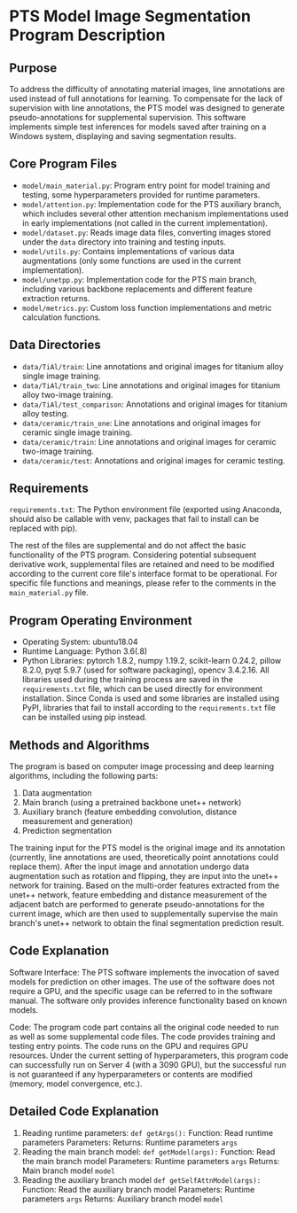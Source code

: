 # PTS Model Image Segmentation Program Description

## Purpose
To address the difficulty of annotating material images, line annotations are used instead of full annotations for learning. To compensate for the lack of supervision with line annotations, the PTS model was designed to generate pseudo-annotations for supplemental supervision. This software implements simple test inferences for models saved after training on a Windows system, displaying and saving segmentation results.

## Core Program Files
- `model/main_material.py`: Program entry point for model training and testing, some hyperparameters provided for runtime parameters.
- `model/attention.py`: Implementation code for the PTS auxiliary branch, which includes several other attention mechanism implementations used in early implementations (not called in the current implementation).
- `model/dataset.py`: Reads image data files, converting images stored under the `data` directory into training and testing inputs.
- `model/utils.py`: Contains implementations of various data augmentations (only some functions are used in the current implementation).
- `model/unetpp.py`: Implementation code for the PTS main branch, including various backbone replacements and different feature extraction returns.
- `model/metrics.py`: Custom loss function implementations and metric calculation functions.

## Data Directories
- `data/TiAl/train`: Line annotations and original images for titanium alloy single image training.
- `data/TiAl/train_two`: Line annotations and original images for titanium alloy two-image training.
- `data/TiAl/test_comparison`: Annotations and original images for titanium alloy testing.
- `data/ceramic/train_one`: Line annotations and original images for ceramic single image training.
- `data/ceramic/train`: Line annotations and original images for ceramic two-image training.
- `data/ceramic/test`: Annotations and original images for ceramic testing.

## Requirements
`requirements.txt`: The Python environment file (exported using Anaconda, should also be callable with venv, packages that fail to install can be replaced with pip).

The rest of the files are supplemental and do not affect the basic functionality of the PTS program. Considering potential subsequent derivative work, supplemental files are retained and need to be modified according to the current core file's interface format to be operational. For specific file functions and meanings, please refer to the comments in the `main_material.py` file.

## Program Operating Environment
- Operating System: ubuntu18.04
- Runtime Language: Python 3.6(.8)
- Python Libraries: pytorch 1.8.2, numpy 1.19.2, scikit-learn 0.24.2, pillow 8.2.0, pyqt 5.9.7 (used for software packaging), opencv 3.4.2.16. All libraries used during the training process are saved in the `requirements.txt` file, which can be used directly for environment installation. Since Conda is used and some libraries are installed using PyPI, libraries that fail to install according to the `requirements.txt` file can be installed using pip instead.

## Methods and Algorithms
The program is based on computer image processing and deep learning algorithms, including the following parts:
1. Data augmentation
2. Main branch (using a pretrained backbone unet++ network)
3. Auxiliary branch (feature embedding convolution, distance measurement and generation)
4. Prediction segmentation

The training input for the PTS model is the original image and its annotation (currently, line annotations are used, theoretically point annotations could replace them). After the input image and annotation undergo data augmentation such as rotation and flipping, they are input into the unet++ network for training. Based on the multi-order features extracted from the unet++ network, feature embedding and distance measurement of the adjacent batch are performed to generate pseudo-annotations for the current image, which are then used to supplementally supervise the main branch's unet++ network to obtain the final segmentation prediction result.

## Code Explanation
Software Interface: The PTS software implements the invocation of saved models for prediction on other images. The use of the software does not require a GPU, and the specific usage can be referred to in the software manual. The software only provides inference functionality based on known models.

Code: The program code part contains all the original code needed to run as well as some supplemental code files. The code provides training and testing entry points. The code runs on the GPU and requires GPU resources. Under the current setting of hyperparameters, this program code can successfully run on Server 4 (with a 3090 GPU), but the successful run is not guaranteed if any hyperparameters or contents are modified (memory, model convergence, etc.).

## Detailed Code Explanation
1. Reading runtime parameters:
   `def getArgs():`
   Function: Read runtime parameters
   Parameters:
   Returns: Runtime parameters `args`
2. Reading the main branch model:
   `def getModel(args):`
   Function: Read the main branch model
   Parameters: Runtime parameters `args`
   Returns: Main branch model `model`
3. Reading the auxiliary branch model
   `def getSelfAttnModel(args):`
   Function: Read the auxiliary branch model
   Parameters: Runtime parameters `args`
   Returns: Auxiliary branch model `model`

